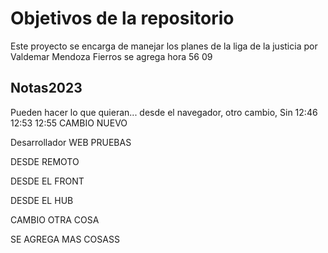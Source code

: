 # Objetivos de la repositorio

Este proyecto se encarga de manejar los planes de la liga de la justicia por Valdemar Mendoza Fierros se agrega hora 56 09


## Notas2023
Pueden hacer lo que quieran... desde el navegador, otro cambio, Sin 12:46 12:53 12:55
CAMBIO NUEVO




Desarrollador WEB PRUEBAS

DESDE REMOTO 

DESDE EL FRONT

DESDE EL HUB

CAMBIO OTRA COSA

SE AGREGA MAS COSASS
